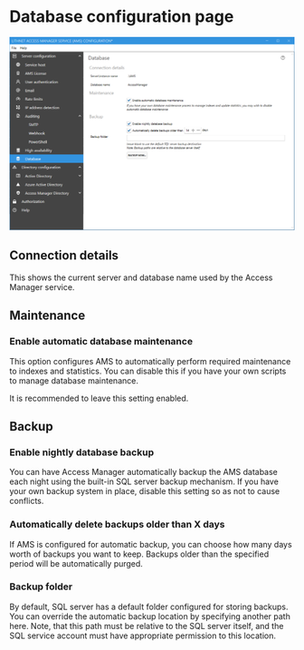 # Database configuration page

![](../../images/ui-page-database.png)

## Connection details
This shows the current server and database name used by the Access Manager service.

## Maintenance
### Enable automatic database maintenance
This option configures AMS to automatically perform required maintenance to indexes and statistics. You can disable this if you have your own scripts to manage database maintenance.

It is recommended to leave this setting enabled.

## Backup
### Enable nightly database backup
You can have Access Manager automatically backup the AMS database each night using the built-in SQL server backup mechanism. If you have your own backup system in place, disable this setting so as not to cause conflicts.

### Automatically delete backups older than X days
If AMS is configured for automatic backup, you can choose how many days worth of backups you want to keep. Backups older than the specified period will be automatically purged.

### Backup folder
By default, SQL server has a default folder configured for storing backups. You can override the automatic backup location by specifying another path here. Note, that this path must be relative to the SQL server itself, and the SQL service account must have appropriate permission to this location.
